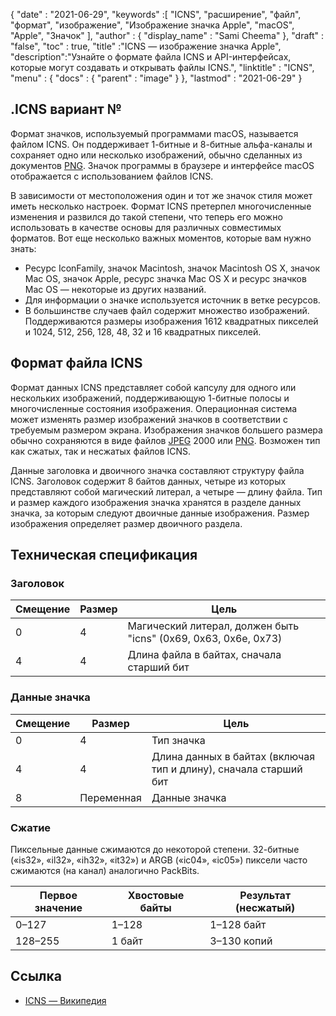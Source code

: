 {
  "date" : "2021-06-29",
  "keywords" :[ "ICNS", "расширение", "файл", "формат", "изображение", "Изображение значка Apple", "macOS", "Apple", "Значок" ],
  "author" : {
    "display_name" : "Sami Cheema"
},
  "draft" : "false",
  "toc" : true,
  "title" :"ICNS — изображение значка Apple",
  "description":"Узнайте о формате файла ICNS и API-интерфейсах, которые могут создавать и открывать файлы ICNS.",
  "linktitle" : "ICNS",
  "menu" : {
    "docs" : {
      "parent" : "image"
}
},
  "lastmod" : "2021-06-29"
}

## .ICNS вариант № ##

Формат значков, используемый программами macOS, называется файлом ICNS. Он поддерживает 1-битные и 8-битные альфа-каналы и сохраняет одно или несколько изображений, обычно сделанных из документов [PNG](/ru/image/png/). Значок программы в браузере и интерфейсе macOS отображается с использованием файлов ICNS.

В зависимости от местоположения один и тот же значок стиля может иметь несколько настроек. Формат ICNS претерпел многочисленные изменения и развился до такой степени, что теперь его можно использовать в качестве основы для различных совместимых форматов. Вот еще несколько важных моментов, которые вам нужно знать:

* Ресурс IconFamily, значок Macintosh, значок Macintosh OS X, значок Mac OS, значок Apple, ресурс значка Mac OS X и ресурс значков Mac OS — некоторые из других названий.
* Для информации о значке используется источник в ветке ресурсов.
* В большинстве случаев файл содержит множество изображений. Поддерживаются размеры изображения 1612 квадратных пикселей и 1024, 512, 256, 128, 48, 32 и 16 квадратных пикселей.


## Формат файла ICNS ##

Формат данных ICNS представляет собой капсулу для одного или нескольких изображений, поддерживающую 1-битные полосы и многочисленные состояния изображения.
Операционная система может изменять размер изображений значков в соответствии с требуемым размером экрана. Изображения значков большего размера обычно сохраняются в виде файлов [JPEG](/ru/image/jpeg/) 2000 или [PNG](/ru/image/png/). Возможен тип как сжатых, так и несжатых файлов ICNS.

Данные заголовка и двоичного значка составляют структуру файла ICNS. Заголовок содержит 8 байтов данных, четыре из которых представляют собой магический литерал, а четыре — длину файла. Тип и размер каждого изображения значка хранятся в разделе данных значка, за которым следуют двоичные данные изображения. Размер изображения определяет размер двоичного раздела.

## Техническая спецификация ##

### Заголовок ###

|Смещение|Размер|Цель
---|---|---|
|0|4|Магический литерал, должен быть "icns" (0x69, 0x63, 0x6e, 0x73)
|4|4|Длина файла в байтах, сначала старший бит


### Данные значка ###

|Смещение|Размер|Цель
---|---|---|
|0|4|Тип значка
|4|4|Длина данных в байтах (включая тип и длину), сначала старший бит
|8|Переменная|Данные значка

### Сжатие ###

Пиксельные данные сжимаются до некоторой степени. 32-битные («is32», «il32», «ih32», «it32») и ARGB («ic04», «ic05») пиксели часто сжимаются (на канал) аналогично PackBits.

|Первое значение|Хвостовые байты|Результат (несжатый)
---|---|---|
|0–127|1–128|1–128 байт
|128–255|1 байт|3–130 копий

## Ссылка ##

* [ICNS — Википедия](https://en.wikipedia.org/wiki/Apple_Icon_Image_format)

